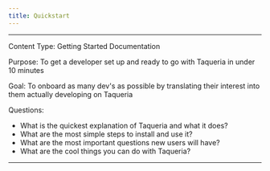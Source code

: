 ```yaml
---
title: Quickstart
---
```


-----
Content Type: Getting Started Documentation

Purpose: To get a developer set up and ready to go with Taqueria in under 10 minutes

Goal: To onboard as many dev's as possible by translating their interest into them actually developing on Taqueria

Questions:
- What is the quickest explanation of Taqueria and what it does?
- What are the most simple steps to install and use it?
- What are the most important questions new users will have?
- What are the cool things you can do with Taqueria?
-----
